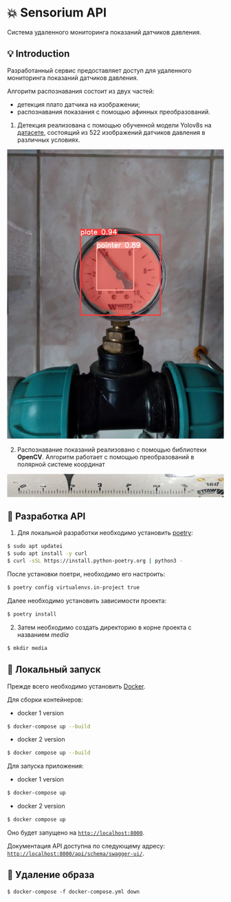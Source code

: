# :collision: Sensorium API
Система удаленного мониторинга показаний датчиков давления.

## :bulb: Introduction

Разработанный сервис предоставляет доступ для удаленного мониторинга показаний датчиков давления. 

Алгоритм распознавания состоит из двух частей:
- детекция плато датчика на изображении;
- распознавания показания с помощью афинных преобразований.

1) Детекция реализована с помощью обученной модели Yolov8s на [датасете](https://universe.roboflow.com/project-3mdqv/metre/dataset/1/images/?split=train&numImages=60), состоящий из 522 изображений датчиков давления в различных условиях.

![Пример детекции с помощью Yolov8s](images/detected.jpg)

2) Распознавание показаний реализовано с помощью библиотеки **OpenCV**. Алгоритм работает с помощью преобразований в полярной системе координат

![Пример распознавания значения датчика](images/gague_line.jpg)

## :paw_prints: Разработка API

1. Для локальной разработки необходимо установить [poetry](https://python-poetry.org/):

```bash
$ sudo apt updatei
$ sudo apt install -y curl
$ curl -sSL https://install.python-poetry.org | python3 -
```

После установки поетри, необходимо его настроить:

```bash
$ poetry config virtualenvs.in-project true
```

Далее необходимо установить зависимости проекта:

```bash
$ poetry install
```

2. Затем необходимо создать директорию в корне проекта с названием *media*

```bash
$ mkdir media
```

## :whale: Локальный запуск
Прежде всего необходимо установить [Docker](https://docs.docker.com/engine/install/).

Для сборки контейнеров:

- docker 1 version
```bash
$ docker-compose up --build
```

- docker 2 version
```bash
$ docker compose up --build
```

Для запуска приложения:

- docker 1 version
```bash
$ docker-compose up
```

- docker 2 version
```bash
$ docker compose up
```

Оно будет запущено на [`http://localhost:8000`](http://localhost:8000).

Документация API доступна по следующему адресу: [`http://localhost:8000/api/schema/swagger-ui/`](http://localhost:8000/api/schema/swagger-ui/).

## :whale: Удаление образа

```
$ docker-compose -f docker-compose.yml down
```
